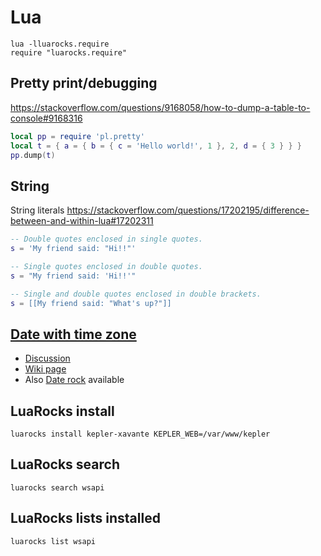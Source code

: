 # Lua

    lua -lluarocks.require
    require "luarocks.require"

## Pretty print/debugging

<https://stackoverflow.com/questions/9168058/how-to-dump-a-table-to-console#9168316>

```lua
local pp = require 'pl.pretty'
local t = { a = { b = { c = 'Hello world!', 1 }, 2, d = { 3 } } }
pp.dump(t)
```

## String

String literals
<https://stackoverflow.com/questions/17202195/difference-between-and-within-lua#17202311>

```lua
-- Double quotes enclosed in single quotes.
s = 'My friend said: "Hi!!"'

-- Single quotes enclosed in double quotes.
s = "My friend said: 'Hi!!'"

-- Single and double quotes enclosed in double brackets.
s = [[My friend said: "What's up?"]]
```

## [Date with time zone][]

* [Discussion](http://lua-users.org/lists/lua-l/2008-03/msg00050.html)
* [Wiki page][Date with time zone]
* Also [Date rock](http://luarocks.org/repositories/rocks/#date) available

[Date with time zone]: http://lua-users.org/wiki/TimeZone

## LuaRocks install

    luarocks install kepler-xavante KEPLER_WEB=/var/www/kepler

## LuaRocks search

    luarocks search wsapi

## LuaRocks lists installed

    luarocks list wsapi
